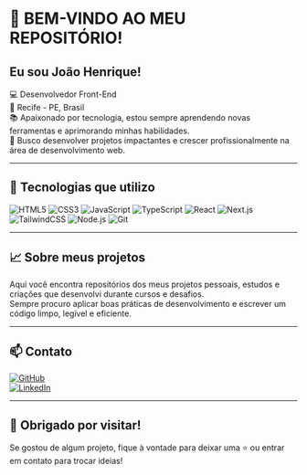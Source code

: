# 👋 BEM-VINDO AO MEU REPOSITÓRIO!

## Eu sou João Henrique!

:computer: Desenvolvedor Front-End  
:house_with_garden: Recife - PE, Brasil  
:books: Apaixonado por tecnologia, estou sempre aprendendo novas ferramentas e aprimorando minhas habilidades.  
:rocket: Busco desenvolver projetos impactantes e crescer profissionalmente na área de desenvolvimento web.

---

## 🚀 Tecnologias que utilizo

![HTML5](https://img.shields.io/badge/-HTML5-E34F26?style=flat-square&logo=html5&logoColor=white)
![CSS3](https://img.shields.io/badge/-CSS3-1572B6?style=flat-square&logo=css3)
![JavaScript](https://img.shields.io/badge/-JavaScript-F7DF1E?style=flat-square&logo=javascript&logoColor=black)
![TypeScript](https://img.shields.io/badge/-TypeScript-3178C6?style=flat-square&logo=typescript&logoColor=white)
![React](https://img.shields.io/badge/-React-20232A?style=flat-square&logo=react)
![Next.js](https://img.shields.io/badge/-Next.js-000?style=flat-square&logo=next.js)
![TailwindCSS](https://img.shields.io/badge/-TailwindCSS-38B2AC?style=flat-square&logo=tailwind-css)
![Node.js](https://img.shields.io/badge/-Node.js-339933?style=flat-square&logo=node.js&logoColor=white)
![Git](https://img.shields.io/badge/-Git-F05032?style=flat-square&logo=git&logoColor=white)

---

## 📈 Sobre meus projetos

Aqui você encontra repositórios dos meus projetos pessoais, estudos e criações que desenvolvi durante cursos e desafios.  
Sempre procuro aplicar boas práticas de desenvolvimento e escrever um código limpo, legível e eficiente.

---

## 📫 Contato

[![GitHub](https://img.shields.io/badge/-GitHub-000?style=flat-square&logo=github&logoColor=white)](https://github.com/hjoao12)  
[![LinkedIn](https://img.shields.io/badge/-LinkedIn-blue?style=flat-square&logo=linkedin&logoColor=white)](https://www.linkedin.com/in/joaohenriquesilvadev)  

---

## 💬 Obrigado por visitar!

Se gostou de algum projeto, fique à vontade para deixar uma ⭐ ou entrar em contato para trocar ideias!

